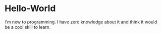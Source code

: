 # Hello-World
I'm new to programming. I have zero knowledge about it and think it would be a cool skill to learn.
